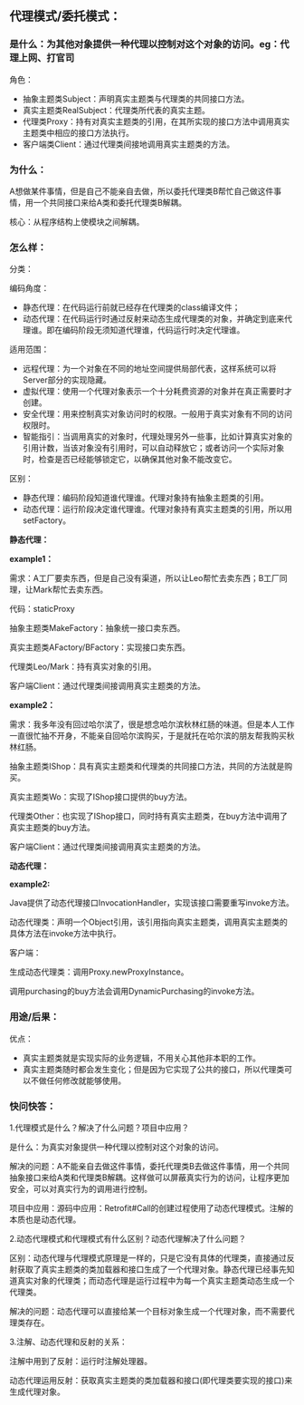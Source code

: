 ## 代理模式/委托模式：

### 是什么：为其他对象提供一种代理以控制对这个对象的访问。eg：代理上网、打官司

角色：

- 抽象主题类Subject：声明真实主题类与代理类的共同接口方法。
- 真实主题类RealSubject：代理类所代表的真实主题。
- 代理类Proxy：持有对真实主题类的引用，在其所实现的接口方法中调用真实主题类中相应的接口方法执行。
- 客户端类Client：通过代理类间接地调用真实主题类的方法。

### 为什么：

A想做某件事情，但是自己不能亲自去做，所以委托代理类B帮忙自己做这件事情，用一个共同接口来给A类和委托代理类B解耦。

核心：从程序结构上使模块之间解耦。

### 怎么样：

分类：

编码角度：

* 静态代理：在代码运行前就已经存在代理类的class编译文件；
* 动态代理：在代码运行时通过反射来动态生成代理类的对象，并确定到底来代理谁。即在编码阶段无须知道代理谁，代码运行时决定代理谁。

适用范围：

* 远程代理：为一个对象在不同的地址空间提供局部代表，这样系统可以将Server部分的实现隐藏。
* 虚拟代理：使用一个代理对象表示一个十分耗费资源的对象并在真正需要时才创建。
* 安全代理：用来控制真实对象访问时的权限。一般用于真实对象有不同的访问权限时。
* 智能指引：当调用真实的对象时，代理处理另外一些事，比如计算真实对象的引用计数，当该对象没有引用时，可以自动释放它；或者访问一个实际对象时，检查是否已经能够锁定它，以确保其他对象不能改变它。

区别：

- 静态代理：编码阶段知道谁代理谁。代理对象持有抽象主题类的引用。
- 动态代理：运行阶段决定谁代理谁。代理对象持有真实主题类的引用，所以用setFactory。

**静态代理：**

**example1：**

需求：A工厂要卖东西，但是自己没有渠道，所以让Leo帮忙去卖东西；B工厂同理，让Mark帮忙去卖东西。

代码：staticProxy

抽象主题类MakeFactory：抽象统一接口卖东西。

真实主题类AFactory/BFactory：实现接口卖东西。

代理类Leo/Mark：持有真实对象的引用。

客户端Client：通过代理类间接调用真实主题类的方法。

**example2：**

需求：我多年没有回过哈尔滨了，很是想念哈尔滨秋林红肠的味道。但是本人工作一直很忙抽不开身，不能亲自回哈尔滨购买，于是就托在哈尔滨的朋友帮我购买秋林红肠。

抽象主题类IShop：具有真实主题类和代理类的共同接口方法，共同的方法就是购买。

真实主题类Wo：实现了IShop接口提供的buy方法。

代理类Other：也实现了IShop接口，同时持有真实主题类，在buy方法中调用了真实主题类的buy方法。

客户端Client：通过代理类间接调用真实主题类的方法。

**动态代理：**

**example2:**

Java提供了动态代理接口InvocationHandler，实现该接口需要重写invoke方法。

动态代理类：声明一个Object引用，该引用指向真实主题类，调用真实主题类的具体方法在invoke方法中执行。

客户端：

生成动态代理类：调用Proxy.newProxyInstance。

调用purchasing的buy方法会调用DynamicPurchasing的invoke方法。

### 用途/后果：

优点：

* 真实主题类就是实现实际的业务逻辑，不用关心其他非本职的工作。
* 真实主题类随时都会发生变化；但是因为它实现了公共的接口，所以代理类可以不做任何修改就能够使用。

### 快问快答：

1.代理模式是什么？解决了什么问题？项目中应用？

是什么：为真实对象提供一种代理以控制对这个对象的访问。

解决的问题：A不能亲自去做这件事情，委托代理类B去做这件事情，用一个共同抽象接口来给A类和代理类B解耦。这样做可以屏蔽真实行为的访问，让程序更加安全，可以对真实行为的调用进行控制。

项目中应用：源码中应用：Retrofit#Call的创建过程使用了动态代理模式。注解的本质也是动态代理。

2.动态代理模式和代理模式有什么区别？动态代理解决了什么问题？

区别：动态代理与代理模式原理是一样的，只是它没有具体的代理类，直接通过反射获取了真实主题类的类加载器和接口生成了一个代理对象。静态代理已经事先知道真实对象的代理类；而动态代理是运行过程中为每一个真实主题类动态生成一个代理类。

解决的问题：动态代理可以直接给某一个目标对象生成一个代理对象，而不需要代理类存在。

3.注解、动态代理和反射的关系：

注解中用到了反射：运行时注解处理器。

动态代理运用反射：获取真实主题类的类加载器和接口(即代理类要实现的接口)来生成代理对象。


